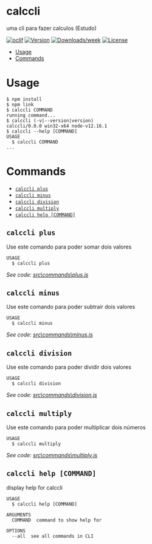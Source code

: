 calccli
=======

uma cli para fazer calculos (Estudo)

[![oclif](https://img.shields.io/badge/cli-oclif-brightgreen.svg)](https://oclif.io)
[![Version](https://img.shields.io/npm/v/calccli.svg)](https://npmjs.org/package/calccli)
[![Downloads/week](https://img.shields.io/npm/dw/calccli.svg)](https://npmjs.org/package/calccli)
[![License](https://img.shields.io/npm/l/calccli.svg)](https://github.com/Futhememe/Calc_CLI/blob/master/package.json)

<!-- toc -->
* [Usage](#usage)
* [Commands](#commands)
<!-- tocstop -->
# Usage
<!-- usage -->
```sh-session
$ npm install
$ npm link
$ calccli COMMAND
running command...
$ calccli (-v|--version|version)
calccli/0.0.0 win32-x64 node-v12.16.1
$ calccli --help [COMMAND]
USAGE
  $ calccli COMMAND
...
```
<!-- usagestop -->
# Commands
<!-- commands -->
* [`calccli plus`](#calccli-plus)
* [`calccli minus`](#calccli-minus)
* [`calccli division`](#calccli-division)
* [`calccli multiply`](#calccli-multiply)
* [`calccli help [COMMAND]`](#calccli-help-command)

## `calccli plus`

Use este comando para poder somar dois valores

```
USAGE
  $ calccli plus

```

_See code: [src\commands\plus.js](https://github.com/Futhememe/Calc_CLI/blob/v0.0.0/src\commands\plus.js)_

## `calccli minus`

Use este comando para poder subtrair dois valores

```
USAGE
  $ calccli minus

```

_See code: [src\commands\minus.js](https://github.com/Futhememe/Calc_CLI/blob/v0.0.0/src\commands\minus.js)_

## `calccli division`

Use este comando para poder dividir dois valores

```
USAGE
  $ calccli division

```

_See code: [src\commands\division.js](https://github.com/Futhememe/Calc_CLI/blob/v0.0.0/src\commands\division.js)_

## `calccli multiply`

Use este comando para poder multiplicar dois números

```
USAGE
  $ calccli multiply

```

_See code: [src\commands\multiply.js](https://github.com/Futhememe/Calc_CLI/blob/v0.0.0/src\commands\multiply.js)_

## `calccli help [COMMAND]`

display help for calccli

```
USAGE
  $ calccli help [COMMAND]

ARGUMENTS
  COMMAND  command to show help for

OPTIONS
  --all  see all commands in CLI
```
<!-- commandsstop -->
